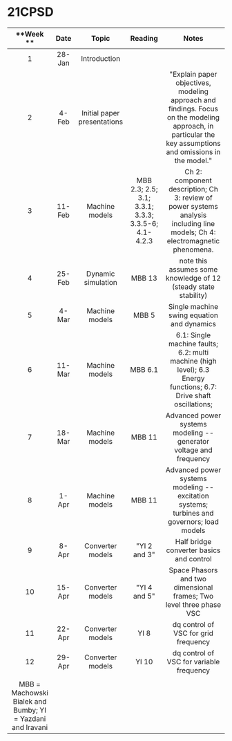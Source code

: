 # 21CPSD

**Week **|**Date**|**Topic**|**Reading**|**Notes**
:-----:|:-----:|:-----:|:-----:|:-----:
1|28-Jan|Introduction| | 
2|4-Feb|Initial paper presentations| |"Explain paper objectives, modeling approach and findings.  Focus on the modeling approach, in particular the key assumptions and omissions in the model."
3|11-Feb|Machine models|MBB 2.3; 2.5; 3.1; 3.3.1; 3.3.3; 3.3.5-6; 4.1-4.2.3|Ch 2: component description; Ch 3: review of power systems analysis including line models; Ch 4: electromagnetic phenomena.  
4|25-Feb|Dynamic simulation|MBB 13|note this assumes some knowledge of 12 (steady state stability)
5|4-Mar|Machine models|MBB 5|Single machine swing equation and dynamics
6|11-Mar|Machine models|MBB 6.1|6.1: Single machine faults; 6.2: multi machine (high level); 6.3 Energy functions; 6.7: Drive shaft oscillations; 
7|18-Mar|Machine models|MBB 11|Advanced power systems modeling -- generator voltage and frequency
8|1-Apr|Machine models|MBB 11|Advanced power systems modeling -- excitation systems; turbines and governors; load models
9|8-Apr|Converter models|"YI 2 and 3"|Half bridge converter basics and control
10|15-Apr|Converter models|"YI 4 and 5" |Space Phasors and two dimensional frames; Two level three phase VSC
11|22-Apr|Converter models|YI 8|dq control of VSC for grid frequency
12|29-Apr|Converter models|YI 10|dq control of VSC for variable frequency
 | | | | 
MBB = Machowski Bialek and Bumby; YI = Yazdani and Iravani| | | | 